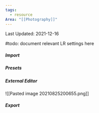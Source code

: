 ```yaml
---
tags:
  - resource
Area: "[[Photography]]"
---
```


Last Updated:  2021-12-16

#todo: document relevant LR settings here

##### Import 

##### Presets

##### External Editor

![[Pasted image 20210825200655.png]]

##### Export